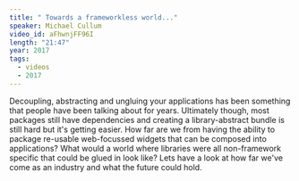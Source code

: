 ```yaml
---
title: " Towards a frameworkless world..."
speaker: Michael Cullum
video_id: aFhwnjFF96I
length: "21:47"
year: 2017
tags:
  - videos
  - 2017
---
```


Decoupling, abstracting and ungluing your applications has been something that people have been talking about for years. Ultimately though, most packages still have dependencies and creating a library-abstract bundle is still hard but it's getting easier. How far are we from having the ability to package re-usable web-focussed widgets that can be composed into applications? What would a world where libraries were all non-framework specific that could be glued in look like? Lets have a look at how far we've come as an industry and what the future could hold.
